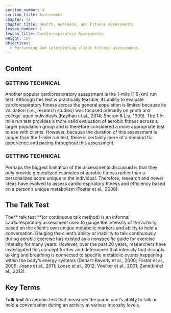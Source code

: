 ```yaml
---
section_number: 4
section_title: Assessment
chapter: 11
chapter_title: Health, Wellness, and Fitness Assessments
lesson_number: 5
lesson_title: Cardiorespiratory Assessments
weight: 16%
objectives:
  - Performing and interpreting client fitness assessments.
---
```


## Content
### GETTING TECHNICAL

Another popular cardiorespiratory assessment is the 1-mile (1.6-km) run test. Although this test is practically feasible, its ability to evaluate cardiorespiratory fitness across the general population is limited because its validation (i.e., research studies) was focused primarily on youth and college-aged individuals (Kayihan et al., 2014; Sharon & Liu, 1999). The 1.5-mile run test provides a more valid evaluation of aerobic fitness across a larger population group and is therefore considered a more appropriate test to use with clients. However, because the duration of this assessment is longer than the 1-mile run test, there is certainly more of a demand for experience and pacing throughout this assessment.

### GETTING TECHNICAL

Perhaps the biggest limitation of the assessments discussed is that they only provide generalized estimates of aerobic fitness rather than a personalized score unique to the individual. Therefore, research and newer ideas have evolved to assess cardiorespiratory fitness and efficiency based on a person’s unique metabolism (Foster et al., 2008).

## The Talk Test

The** talk test **(or continuous talk method) is an informal cardiorespiratory assessment used to gauge the intensity of the activity based on the client’s own unique metabolic markers and ability to hold a conversation. Gauging the client’s ability or inability to talk continuously during aerobic exercise has existed as a nonspecific guide for exercise intensity for many years. However, over the past 20 years, researchers have investigated this concept further and determined that intensity that disrupts talking and breathing is connected to specific metabolic events happening within the body’s energy systems (Dehart-Beverly et al., 2000; Foster et al., 2009; Jeans et al., 2011; Loose et al., 2012; Voelker et al., 2001; Zanettini et al., 2013).

## Key Terms

**Talk test**
An aerobic test that measures the participant’s ability to talk or hold a conversation during an activity at various intensity levels.